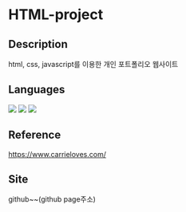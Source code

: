 # HTML-project

## Description 
html, css, javascript를 이용한 개인 포트폴리오 웹사이트  

## Languages
<img src="https://img.shields.io/badge/HTML5-E34F26?style=flat-square&logo=HTML5&logoColor=white"/> <img src="https://img.shields.io/badge/CSS3-1572B6?style=flat-square&logo=CSS3&logoColor=white"/>
<img src="https://img.shields.io/badge/javascript-F7DF1E?style=flat-square&logo=javascript&logoColor=white"/>

## Reference
https://www.carrieloves.com/

## Site
github~~(github page주소)
